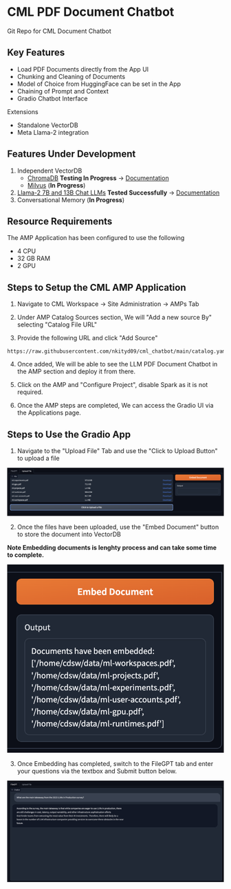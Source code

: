 # CML PDF Document Chatbot
Git Repo for CML Document Chatbot

## Key Features

- Load PDF Documents directly from the App UI
- Chunking and Cleaning of Documents
- Model of Choice from HuggingFace can be set in the App
- Chaining of Prompt and Context
- Gradio Chatbot Interface

Extensions
- Standalone VectorDB
- Meta Llama-2 integration


## Features Under Development

1. Independent VectorDB 
   - [ChromaDB](https://docs.trychroma.com/)  **Testing In Progress** -> [Documentation](amp_extensions/Setting_Up_ChromaDB.md)
   - [Milvus](https://milvus.io/) (**In Progress**)
2. [Llama-2 7B and 13B Chat LLMs](https://huggingface.co/meta-llama)  **Tested Successfully** -> [Documentation](amp_extensions/Using_Llama-2.md)
3. Conversational Memory (**In Progress**)

## Resource Requirements

The AMP Application has been configured to use the following 
- 4 CPU
- 32 GB RAM
- 2 GPU

## Steps to Setup the CML AMP Application

1. Navigate to CML Workspace -> Site Administration -> AMPs Tab

2. Under AMP Catalog Sources section, We will "Add a new source By" selecting "Catalog File URL" 

3. Provide the following URL and click "Add Source"

```
https://raw.githubusercontent.com/nkityd09/cml_chatbot/main/catalog.yaml
```

4. Once added, We will be able to see the LLM PDF Document Chatbot in the AMP section and deploy it from there.

5. Click on the AMP and "Configure Project", disable Spark as it is not required.

6. Once the AMP steps are completed, We can access the Gradio UI via the Applications page.


## Steps to Use the Gradio App

1. Navigate to the "Upload File" Tab and use the "Click to Upload Button" to upload a file

![Uploading Files](images/File_Upload.png)

2. Once the files have been uploaded, use the "Embed Document" button to store the document into VectorDB

**Note Embedding documents is lenghty process and can take some time to complete.**

![Embedding Files](images/File_Embed.png)

3. Once Embedding has completed, switch to the FileGPT tab and enter your questions via the textbox and Submit button below.

![Asking Questions](images/Response.png)
